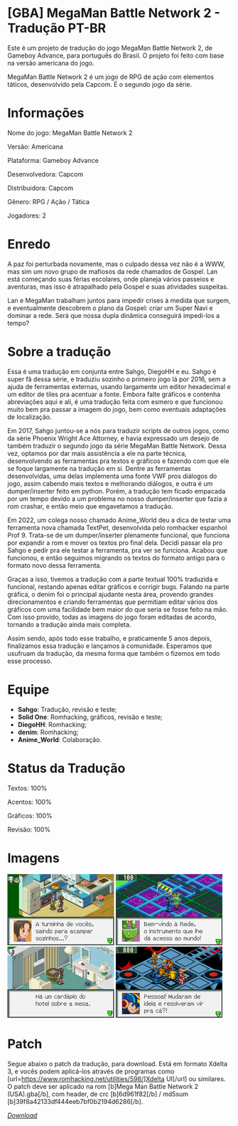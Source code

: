 # [GBA] MegaMan Battle Network 2 - Tradução PT-BR

Este é um projeto de tradução do jogo MegaMan Battle Network 2, de Gameboy Advance, para português do Brasil. O projeto foi feito com base na versão americana do jogo.

MegaMan Battle Network 2 é um jogo de RPG de ação com elementos táticos, desenvolvido pela Capcom. É o segundo jogo da série.

# Informações

Nome do jogo: MegaMan Battle Network 2

Versão: Americana

Plataforma: Gameboy Advance

Desenvolvedora: Capcom

Distribuidora: Capcom

Gênero: RPG / Ação / Tática

Jogadores: 2

# Enredo

A paz foi perturbada novamente, mas o culpado dessa vez não é a WWW, mas sim um novo grupo de mafiosos da rede chamados de Gospel. Lan está começando suas férias escolares, onde planeja vários passeios e aventuras, mas isso é atrapalhado pela Gospel e suas atividades suspeitas.

Lan e MegaMan trabalham juntos para impedir crises à medida que surgem, e eventualmente descobrem o plano da Gospel: criar um Super Navi e dominar a rede. Será que nossa dupla dinâmica conseguirá impedi-los a tempo?

# Sobre a tradução

Essa é uma tradução em conjunta entre Sahgo, DiegoHH e eu. Sahgo é super fã dessa série, e traduziu sozinho o primeiro jogo lá por 2016, sem a ajuda de ferramentas externas, usando largamente um editor hexadecimal e um editor de tiles pra acentuar a fonte. Embora falte gráficos e contenha abreviações aqui e ali, é uma tradução feita com esmero e que funcionou muito bem pra passar a imagem do jogo, bem como eventuais adaptações de localização.

Em 2017, Sahgo juntou-se a nós para traduzir scripts de outros jogos, como da série Phoenix Wright Ace Attorney, e havia expressado um desejo de também traduzir o segundo jogo da série MegaMan Battle Network. Dessa vez, optamos por dar mais assistência a ele na parte técnica, desenvolvendo as ferramentas pra textos e gráficos e fazendo com que ele se foque largamente na tradução em si. Dentre as ferramentas desenvolvidas, uma delas implementa uma fonte VWF pros diálogos do jogo, assim cabendo mais textos e melhorando diálogos, e outra é um dumper/inserter feito em python. Porém, a tradução tem ficado empacada por um tempo devido a um problema no nosso dumper/inserter que fazia a rom crashar, e então meio que engavetamos a tradução.

Em 2022, um colega nosso chamado Anime_World deu a dica de testar uma ferramenta nova chamada TextPet, desenvolvida pelo romhacker espanhol Prof 9. Trata-se de um dumper/inserter plenamente funcional, que funciona por expandir a rom e mover os textos pro final dela. Decidi passar ela pro Sahgo e pedir pra ele testar a ferramenta, pra ver se funciona. Acabou que funcionou, e então seguimos migrando os textos do formato antigo para o formato novo dessa ferramenta.

Graças a isso, tivemos a tradução com a parte textual 100% traduzida e funcional, restando apenas editar gráficos e corrigir bugs. Falando na parte gráfica, o denim foi o principal ajudante nesta área, provendo grandes direcionamentos e criando ferramentas que permitiam editar vários dos gráficos com uma facilidade bem maior do que seria se fosse feito na mão. Com isso provido, todas as imagens do jogo foram editadas de acordo, tornando a tradução ainda mais completa.

Assim sendo, após todo esse trabalho, e praticamente 5 anos depois, finalizamos essa tradução e lançamos à comunidade. Esperamos que usufruam da tradução, da mesma forma que também o fizemos em todo esse processo.

# Equipe

- **Sahgo**: Tradução, revisão e teste;
- **Solid One**: Romhacking, gráficos, revisão e teste;
- **DiegoHH**: Romhacking;
- **denim**: Romhacking;
- **Anime_World**: Colaboração.

# Status da Tradução

Textos: 100%

Acentos: 100%

Gráficos: 100%

Revisão: 100%

# Imagens

![alt text](https://raw.githubusercontent.com/hansenhahn/mmbn-2/master/Screenshots/GIF/1.gif "Imagem 1") ![alt text](https://raw.githubusercontent.com/hansenhahn/mmbn-2/master/Screenshots/GIF/2.gif "Imagem 2")
![alt text](https://raw.githubusercontent.com/hansenhahn/mmbn-2/master/Screenshots/GIF/3.gif "Imagem 3") ![alt text](https://raw.githubusercontent.com/hansenhahn/mmbn-2/master/Screenshots/GIF/4.gif "Imagem 4")
# Patch

Segue abaixo o patch da tradução, para download. Está em formato Xdelta 3, e vocês podem aplicá-los através de programas como [url=https://www.romhacking.net/utilities/598/]Xdelta UI[/url] ou similares. O patch deve ser aplicado na rom [b]Mega Man Battle Network 2 (USA).gba[/b], com header, de crc [b]6d961f82[/b] / md5sum [b]39f8a42133df444eeb7bf0b2194d6286[/b].

[*Download*](https://github.com/hansenhahn/mmbn-2/releases/tag/v1.0)
